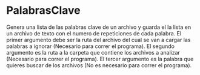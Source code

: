 # PalabrasClave
Genera una lista de las palabras clave de un archivo y guarda el la lista en un archivo de texto con el numero de repeticiones de cada palabra.
El primer argumento debe ser la ruta del archivo del cual se van a cargar las palabras a ignorar (Necesario para correr el programa).
El segundo argumento es la ruta a la carpeta que contiene los archivos a analizar (Necesario para correr el programa).
El tercer argumento es la palabra que quieres buscar de los archivos (No es necesario para correr el programa).
